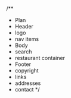 /**
 * Plan
 * Header
 *  logo
 *  nav items
 * Body
 *  search
 *  restaurant container
 * Footer
 *  copyright
 *  links
 *  addresses
 *  contact
 */